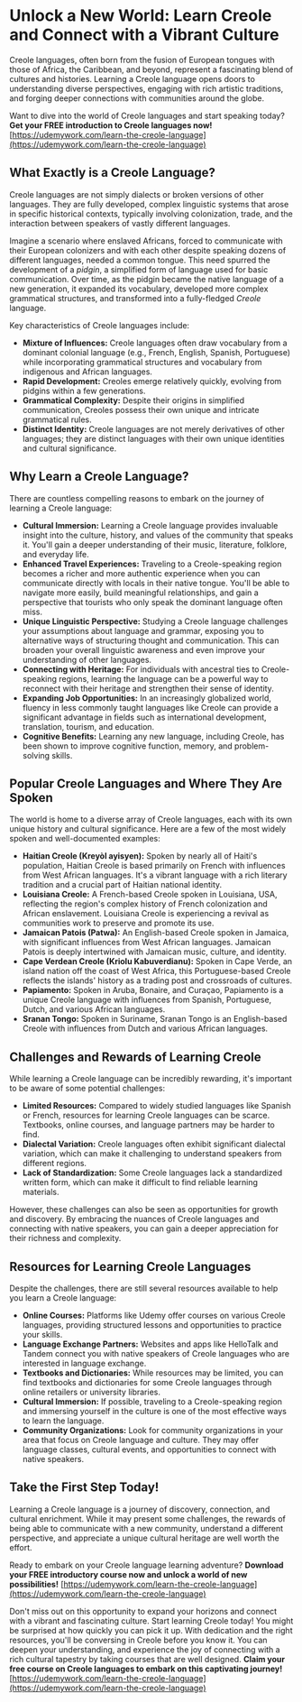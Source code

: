 # Unlock a New World: Learn Creole and Connect with a Vibrant Culture

Creole languages, often born from the fusion of European tongues with those of Africa, the Caribbean, and beyond, represent a fascinating blend of cultures and histories. Learning a Creole language opens doors to understanding diverse perspectives, engaging with rich artistic traditions, and forging deeper connections with communities around the globe.

Want to dive into the world of Creole languages and start speaking today? **Get your FREE introduction to Creole languages now!** [https://udemywork.com/learn-the-creole-language](https://udemywork.com/learn-the-creole-language)

## What Exactly is a Creole Language?

Creole languages are not simply dialects or broken versions of other languages. They are fully developed, complex linguistic systems that arose in specific historical contexts, typically involving colonization, trade, and the interaction between speakers of vastly different languages.

Imagine a scenario where enslaved Africans, forced to communicate with their European colonizers and with each other despite speaking dozens of different languages, needed a common tongue. This need spurred the development of a *pidgin*, a simplified form of language used for basic communication. Over time, as the pidgin became the native language of a new generation, it expanded its vocabulary, developed more complex grammatical structures, and transformed into a fully-fledged *Creole* language.

Key characteristics of Creole languages include:

*   **Mixture of Influences:** Creole languages often draw vocabulary from a dominant colonial language (e.g., French, English, Spanish, Portuguese) while incorporating grammatical structures and vocabulary from indigenous and African languages.
*   **Rapid Development:** Creoles emerge relatively quickly, evolving from pidgins within a few generations.
*   **Grammatical Complexity:** Despite their origins in simplified communication, Creoles possess their own unique and intricate grammatical rules.
*   **Distinct Identity:** Creole languages are not merely derivatives of other languages; they are distinct languages with their own unique identities and cultural significance.

## Why Learn a Creole Language?

There are countless compelling reasons to embark on the journey of learning a Creole language:

*   **Cultural Immersion:** Learning a Creole language provides invaluable insight into the culture, history, and values of the community that speaks it. You'll gain a deeper understanding of their music, literature, folklore, and everyday life.
*   **Enhanced Travel Experiences:** Traveling to a Creole-speaking region becomes a richer and more authentic experience when you can communicate directly with locals in their native tongue. You'll be able to navigate more easily, build meaningful relationships, and gain a perspective that tourists who only speak the dominant language often miss.
*   **Unique Linguistic Perspective:** Studying a Creole language challenges your assumptions about language and grammar, exposing you to alternative ways of structuring thought and communication. This can broaden your overall linguistic awareness and even improve your understanding of other languages.
*   **Connecting with Heritage:** For individuals with ancestral ties to Creole-speaking regions, learning the language can be a powerful way to reconnect with their heritage and strengthen their sense of identity.
*   **Expanding Job Opportunities:** In an increasingly globalized world, fluency in less commonly taught languages like Creole can provide a significant advantage in fields such as international development, translation, tourism, and education.
*   **Cognitive Benefits:** Learning any new language, including Creole, has been shown to improve cognitive function, memory, and problem-solving skills.

## Popular Creole Languages and Where They Are Spoken

The world is home to a diverse array of Creole languages, each with its own unique history and cultural significance. Here are a few of the most widely spoken and well-documented examples:

*   **Haitian Creole (Kreyòl ayisyen):** Spoken by nearly all of Haiti's population, Haitian Creole is based primarily on French with influences from West African languages. It's a vibrant language with a rich literary tradition and a crucial part of Haitian national identity.
*   **Louisiana Creole:** A French-based Creole spoken in Louisiana, USA, reflecting the region's complex history of French colonization and African enslavement. Louisiana Creole is experiencing a revival as communities work to preserve and promote its use.
*   **Jamaican Patois (Patwa):** An English-based Creole spoken in Jamaica, with significant influences from West African languages. Jamaican Patois is deeply intertwined with Jamaican music, culture, and identity.
*   **Cape Verdean Creole (Kriolu Kabuverdianu):** Spoken in Cape Verde, an island nation off the coast of West Africa, this Portuguese-based Creole reflects the islands' history as a trading post and crossroads of cultures.
*   **Papiamento:** Spoken in Aruba, Bonaire, and Curaçao, Papiamento is a unique Creole language with influences from Spanish, Portuguese, Dutch, and various African languages.
*   **Sranan Tongo:** Spoken in Suriname, Sranan Tongo is an English-based Creole with influences from Dutch and various African languages.

## Challenges and Rewards of Learning Creole

While learning a Creole language can be incredibly rewarding, it's important to be aware of some potential challenges:

*   **Limited Resources:** Compared to widely studied languages like Spanish or French, resources for learning Creole languages can be scarce. Textbooks, online courses, and language partners may be harder to find.
*   **Dialectal Variation:** Creole languages often exhibit significant dialectal variation, which can make it challenging to understand speakers from different regions.
*   **Lack of Standardization:** Some Creole languages lack a standardized written form, which can make it difficult to find reliable learning materials.

However, these challenges can also be seen as opportunities for growth and discovery. By embracing the nuances of Creole languages and connecting with native speakers, you can gain a deeper appreciation for their richness and complexity.

## Resources for Learning Creole Languages

Despite the challenges, there are still several resources available to help you learn a Creole language:

*   **Online Courses:** Platforms like Udemy offer courses on various Creole languages, providing structured lessons and opportunities to practice your skills.
*   **Language Exchange Partners:** Websites and apps like HelloTalk and Tandem connect you with native speakers of Creole languages who are interested in language exchange.
*   **Textbooks and Dictionaries:** While resources may be limited, you can find textbooks and dictionaries for some Creole languages through online retailers or university libraries.
*   **Cultural Immersion:** If possible, traveling to a Creole-speaking region and immersing yourself in the culture is one of the most effective ways to learn the language.
*   **Community Organizations:** Look for community organizations in your area that focus on Creole language and culture. They may offer language classes, cultural events, and opportunities to connect with native speakers.

## Take the First Step Today!

Learning a Creole language is a journey of discovery, connection, and cultural enrichment. While it may present some challenges, the rewards of being able to communicate with a new community, understand a different perspective, and appreciate a unique cultural heritage are well worth the effort.

Ready to embark on your Creole language learning adventure? **Download your FREE introductory course now and unlock a world of new possibilities!** [https://udemywork.com/learn-the-creole-language](https://udemywork.com/learn-the-creole-language)

Don't miss out on this opportunity to expand your horizons and connect with a vibrant and fascinating culture. Start learning Creole today! You might be surprised at how quickly you can pick it up. With dedication and the right resources, you'll be conversing in Creole before you know it.
You can deepen your understanding, and experience the joy of connecting with a rich cultural tapestry by taking courses that are well designed. **Claim your free course on Creole languages to embark on this captivating journey!** [https://udemywork.com/learn-the-creole-language](https://udemywork.com/learn-the-creole-language)
